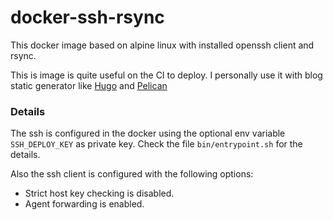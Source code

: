 # docker-ssh-rsync

This docker image based on alpine linux with installed openssh client and rsync.

This is image is quite useful on the CI to deploy. 
I personally use it with blog static generator like [Hugo](https://gohugo.io/) and [Pelican](https://blog.getpelican.com/)

### Details
The ssh is configured in the docker using the optional env variable `SSH_DEPLOY_KEY` as private key. Check the file `bin/entrypoint.sh` for the details.

Also the ssh client is configured with the following options:

- Strict host key checking is disabled.
- Agent forwarding is enabled.
